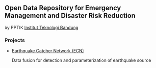 ## Open Data Repository for Emergency Management and Disaster Risk Reduction

by PPTIK [Institut Teknologi Bandung](http://www.itb.ac.id/)

### Projects

* [Earthquake Catcher Network (ECN)](http://ecn.pptik.id/)

   Data fusion for detection and parameterization of earthquake source
